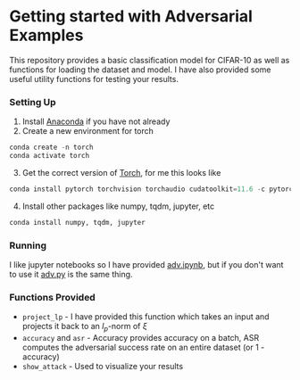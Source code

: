# Getting started with Adversarial Examples

This repository provides a basic classification model for CIFAR-10 as well as functions for loading the dataset and model. I have also provided some useful utility functions for testing your results.

### Setting Up

1. Install [Anaconda](https://www.anaconda.com/) if you have not already
2. Create a new environment for torch
```python
conda create -n torch
conda activate torch
```
3. Get the correct version of [Torch](https://pytorch.org/get-started/locally/), for me this looks like
```python
conda install pytorch torchvision torchaudio cudatoolkit=11.6 -c pytorch -c conda-forge
```
4. Install other packages like numpy, tqdm, jupyter, etc
```python
conda install numpy, tqdm, jupyter
```

### Running

I like jupyter notebooks so I have provided [adv.ipynb](code/adv.ipynb), but if you don't want to use it [adv.py](code/adv.py) is the same thing.

### Functions Provided

- `project_lp` - I have provided this function which takes an input and projects it back to an $l_p$-norm of $\xi$
- `accuracy` and `asr` - Accuracy provides accuracy on a batch, ASR computes the adversarial success rate on an entire dataset (or 1 - accuracy)
- `show_attack` - Used to visualize your results
